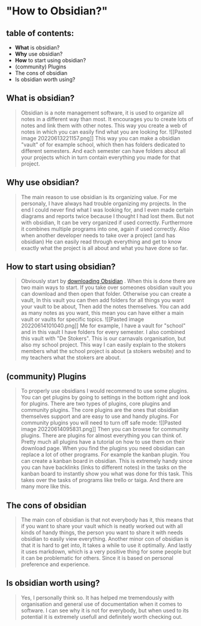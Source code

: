 # "How to Obsidian?"

## table of contents:
- **What** is obsidian?
- **Why** use obsidian?
- **How** to start using obsidian?
- (community) Plugins
- The cons of obsidian
- Is obsidian worth using?

## What is obsidian?
>Obsidian is a note management software, it is used to organize all notes in a different way than most. It encourages you to create lots of notes and link them with other notes. This way you create a web of notes in which you can easily find what you are looking for.
![[Pasted image 20220613221157.png]] 
This way you can make a obsidian "vault" of for example school, which then has folders dedicated to different semesters. And each semester can have folders about all your projects which in turn contain everything you made for that project.

## Why use obsidian?
>The main reason to use obsidian is its organizing value. For me personaly, I have always had trouble organizing my projects. In the end I could never find what I was looking for, and I even made certain diagrams and reports twice because I thought I had lost them.
But not with obsidian, It can be very organized if used correctly. 
Furthermore it combines multiple programs into one, again if used correctly. Also when another developer needs to take over a project (and has obsidian) He can easily read through everything and get to know exactly what the project is all about and what you have done so far.

## How to start using obsidian?
>Obviously start by [downloading Obsidian](https://obsidian.md/) . When this is done there are two main ways to start. If you take over someones obsidian vault you can download and then open that folder. Otherwise you can create a vault, In this vault you can then add folders for all things you want your vault to be about, Then add the notes themselves. You can add as many notes as you want, this mean you can have either a main vault or vaults for specific topics. 
![[Pasted image 20220614101040.png]]
Me for example, I have a vault for "school" and in this vault I have folders for every semester. I also combined this vault with "De Stokers". This is our carnavals organisation, but also my school project. This way I can easily explain to the stokers members what the school project is about (a stokers website) and to my teachers what the stokers are about.

## (community) Plugins
>To properly use obsidians I would recommend to use some plugins.
>You can get plugins by going to settings in the bottom right and look for plugins.
>There are two types of plugins, core plugins and community plugins. The core plugins are the ones that obsidian themselves support and are easy to use and handy plugins.
>For community plugins you will need to turn off safe mode:
![[Pasted image 20220614095831.png]]
Then you can browse for community plugins. There are plugins for almost everything you can think of. Pretty much all plugins have a tutorial on how to use them on their download page. 
When you find the plugins you need obsidian can replace a lot of other programs. For example the kanban plugin. You can create a kanban board in obsidian. This is extremely handy since you can have backlinks (links to different notes) in the tasks on the kanban board to instantly show you what was done for this task. This takes over the tasks of programs like trello or taiga.
And there are many more like this.

## The cons of obsidian
>The main con of obsidian is that not everybody has it, this means that if you want to share your vault which is neatly worked out with all kinds of handy things, the person you want to share it with needs obsidian to easily view everything.
Another minor con of obsidian is that it is hard to get into, It takes a while to use it optimally. And lastly it uses markdown, which is a very positive thing for some people but it can be problematic for others. Since it is based on personal preference and experience.

## Is obsidian worth using?
>Yes, I personally think so. It has helped me tremendously with organisation and general use of documentation when it comes to software. I can see why it is not for everybody, but when used to its potential it is extremely usefull and definitely worth checking out.
 

